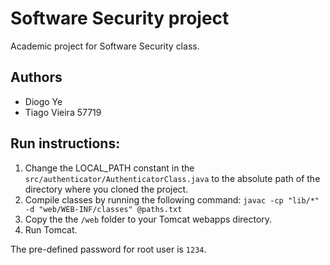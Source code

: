 # Software Security project
Academic project for Software Security class.
## Authors
* Diogo Ye
* Tiago Vieira 57719

## Run instructions:
1. Change the LOCAL_PATH constant in the `src/authenticator/AuthenticatorClass.java` to the absolute path of the directory where you cloned the project.
2. Compile classes by running the following command:
```javac -cp "lib/*" -d "web/WEB-INF/classes" @paths.txt```
3. Copy the the `/web` folder to your Tomcat webapps directory.
4. Run Tomcat.

The pre-defined password for root user is `1234`.
